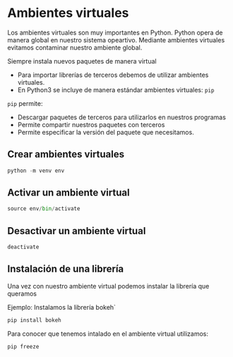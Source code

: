 # Ambientes virtuales

Los ambientes virtuales son muy importantes en Python. Python opera de manera global en nuestro sistema opeartivo. Mediante ambientes virtuales evitamos contaminar nuestro ambiente global.

Siempre instala nuevos paquetes de manera virtual

- Para importar librerías de terceros debemos de utilizar ambientes virtuales. 
- En Python3 se incluye de manera estándar ambientes virtuales: `pip`

`pip` permite:

- Descargar paquetes de terceros para utilizarlos en nuestros programas
- Permite compartir nuestros paquetes con terceros
- Permite especificar la versión del paquete que necesitamos.

## Crear ambientes virtuales

```python
python -m venv env
```

## Activar un ambiente virtual

```python
source env/bin/activate
```

## Desactivar un ambiente virtual

```python
deactivate
```

## Instalación de una librería

Una vez con nuestro ambiente virtual podemos instalar la librería que queramos

Ejemplo: Instalamos la librería bokeh` 

```python
pip install bokeh
```

Para conocer que tenemos intalado en el ambiente virtual utilizamos:

```python
pip freeze
```
